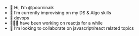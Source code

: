 - 👋 Hi, I’m @poorninaik
- 👀 I’m currently improvising on my DS & Algo skills
- 🌱 devops
- 👩🏾‍🔬 have been working on reactjs for a while
- 💞️ I’m looking to collaborate on javascript/react related topics
<!---
poorninaik/poorninaik is a ✨ special ✨ repository because its `README.md` (this file) appears on your GitHub profile.
You can click the Preview link to take a look at your changes.
--->
